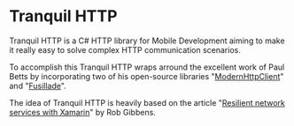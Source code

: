 # Tranquil HTTP
Tranquil HTTP is a C# HTTP library for Mobile Development aiming to make it really easy to solve complex HTTP communication scenarios.

To accomplish this Tranquil HTTP wraps arround the excellent work of Paul Betts by incorporating two of his open-source libraries "[ModernHttpClient](https://github.com/paulcbetts/ModernHttpClient)" and "[Fusillade](https://github.com/paulcbetts/Fusillade)". 

The idea of Tranquil HTTP is heavily based on the article "[Resilient network services with Xamarin](http://arteksoftware.com/resilient-network-services-with-xamarin/)" by Rob Gibbens. 
